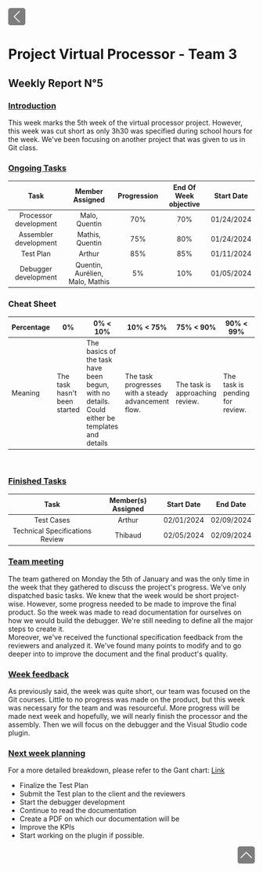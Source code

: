 <div> <a href="./"><img src="../img/back2.png" width="35px"></a>
</div>

# Project Virtual Processor - Team 3  

## Weekly Report N°5

### <u> Introduction </u>

This week marks the 5th week of the virtual processor project. However, this week was cut short as only 3h30 was specified during school hours for the week.
We've been focusing on another project that was given to us in Git class.

### <u> Ongoing Tasks</u>

| Task  | Member Assigned | Progression | End Of Week objective | Start Date |
| :---: | :-------------: | :---------: | :-------------------: | :--------: |
| Processor development   | Malo, Quentin    |    70%           | 70%  | 01/24/2024     |
| Assembler development   | Mathis, Quentin  |    75%           | 80%  | 01/24/2024    |
| Test Plan               | Arthur           |    85%           | 85%     |  01/11/2024 |
| Debugger development    | Quentin, Aurélien, Malo, Mathis     | 5%    |   10% | 01/05/2024  |

### Cheat Sheet

| Percentage | 0%                           | 0% < 10%                                                                                         | 10% < 75%                                           | 75% < 90%                       | 90% < 99%                       | 100%                           |
| ---------- | ---------------------------- | ------------------------------------------------------------------------------------------------ | --------------------------------------------------- | ------------------------------- | ------------------------------- | ------------------------------ |
| Meaning    | The task hasn't been started | The basics of the task have been begun, with no details. Could either be templates and details | The task progresses with a steady advancement flow. | The task is approaching review. | The task is pending for review. | The task is done and included. |

<br>

### <u>Finished Tasks</u>

| Task  | Member(s) Assigned | Start Date | End Date |
| :---: | :----------------: | :--------: | :------: |
| Test Cases | Arthur        | 02/01/2024 |  02/09/2024|
| Technical Specifications Review | Thibaud | 02/05/2024 | 02/09/2024 |

### <u>Team meeting</u>

The team gathered on Monday the 5th of January and was the only time in the week that they gathered to discuss the project's progress. We've only dispatched basic tasks. We knew that the week would be short project-wise. However, some progress needed to be made to improve the final product. So the week was made to read documentation for ourselves on how we would build the debugger. We're still needing to define all the major steps to create it. \
Moreover, we've received the functional specification feedback from the reviewers and analyzed it. We've found many points to modify and to go deeper into to improve the document and the final product's quality.

### <u>Week feedback</u>

As previously said, the week was quite short, our team was focused on the Git courses. Little to no progress was made on the product, but this week was necessary for the team and was resourceful. More progress will be made next week and hopefully, we will nearly finish the processor and the assembly. Then we will focus on the debugger and the Visual Studio code plugin.

### <u>Next week planning </u>

For a more detailed breakdown, please refer to the Gant chart: [Link](https://github.com/orgs/algosup/projects/20/views/4)

- Finalize the Test Plan
- Submit the Test plan to the client and the reviewers
- Start the debugger development
- Continue to read the documentation
- Create a PDF on which our documentation will be
- Improve the KPIs
- Start working on the plugin if possible.

<div align="right"><a href="#project-virtual-processor---team-3"><img src="../img/back.png" width="35px"></a></div>
